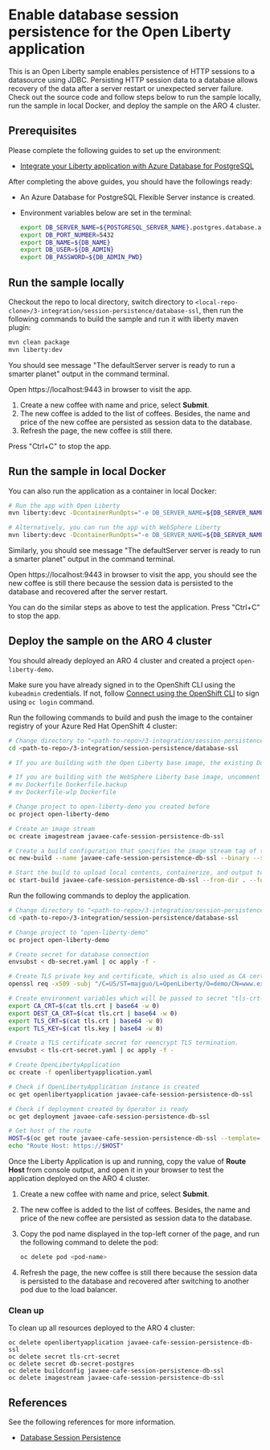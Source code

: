 # Enable database session persistence for the Open Liberty application

This is an Open Liberty sample enables persistence of HTTP sessions to a datasource using JDBC. Persisting HTTP session data to a database allows recovery of the data after a server restart or unexpected server failure. Check out the source code and follow steps below to run the sample locally, run the sample in local Docker, and deploy the sample on the ARO 4 cluster.

## Prerequisites

Please complete the following guides to set up the environment:

* [Integrate your Liberty application with Azure Database for PostgreSQL](../../../guides/howto-integrate-azure-database-for-postgres.md)

After completing the above guides, you should have the followings ready:

* An Azure Database for PostgreSQL Flexible Server instance is created.
* Environment variables below are set in the terminal:

  ```bash
  export DB_SERVER_NAME=${POSTGRESQL_SERVER_NAME}.postgres.database.azure.com
  export DB_PORT_NUMBER=5432
  export DB_NAME=${DB_NAME}
  export DB_USER=${DB_ADMIN}
  export DB_PASSWORD=${DB_ADMIN_PWD}
  ```

## Run the sample locally

Checkout the repo to local directory, switch directory to `<local-repo-clone>/3-integration/session-persistence/database-ssl`, then run the following commands to build the sample and run it with liberty maven plugin:

```bash
mvn clean package
mvn liberty:dev
```

You should see message "The defaultServer server is ready to run a smarter planet" output in the command terminal.

Open https://localhost:9443 in browser to visit the app.

1. Create a new coffee with name and price, select **Submit**.
1. The new coffee is added to the list of coffees. Besides, the name and price of the new coffee are persisted as session data to the database.
1. Refresh the page, the new coffee is still there.

Press "Ctrl+C" to stop the app. 

## Run the sample in local Docker

You can also run the application as a container in local Docker:

```bash
# Run the app with Open Liberty
mvn liberty:devc -DcontainerRunOpts="-e DB_SERVER_NAME=${DB_SERVER_NAME} -e DB_PORT_NUMBER=${DB_PORT_NUMBER} -e DB_NAME=${DB_NAME} -e DB_USER=${DB_USER} -e DB_PASSWORD=${DB_PASSWORD}" -Dcontainerfile=Dockerfile

# Alternatively, you can run the app with WebSphere Liberty
mvn liberty:devc -DcontainerRunOpts="-e DB_SERVER_NAME=${DB_SERVER_NAME} -e DB_PORT_NUMBER=${DB_PORT_NUMBER} -e DB_NAME=${DB_NAME} -e DB_USER=${DB_USER} -e DB_PASSWORD=${DB_PASSWORD}" -Dcontainerfile=Dockerfile-wlp
```

Similarly, you should see message "The defaultServer server is ready to run a smarter planet" output in the command terminal.

Open https://localhost:9443 in browser to visit the app, you should see the new coffee is still there because the session data is persisted to the database and recovered after the server restart.

You can do the similar steps as above to test the application.
Press "Ctrl+C" to stop the app.  

## Deploy the sample on the ARO 4 cluster

You should already deployed an ARO 4 cluster and created a project `open-liberty-demo`.

Make sure you have already signed in to the OpenShift CLI using the `kubeadmin` credentials. If not, follow [Connect using the OpenShift CLI](https://learn.microsoft.com/en-us/azure/openshift/tutorial-connect-cluster#connect-using-the-openshift-cli) to sign using `oc login` command.

Run the following commands to build and push the image to the container registry of your Azure Red Hat OpenShift 4 cluster:

```bash
# Change directory to "<path-to-repo>/3-integration/session-persistence/database-ssl"
cd <path-to-repo>/3-integration/session-persistence/database-ssl

# If you are building with the Open Liberty base image, the existing Dockerfile is ready for you

# If you are building with the WebSphere Liberty base image, uncomment and execute the following two commands to rename Dockerfile-wlp to Dockerfile
# mv Dockerfile Dockerfile.backup
# mv Dockerfile-wlp Dockerfile

# Change project to open-liberty-demo you created before
oc project open-liberty-demo

# Create an image stream
oc create imagestream javaee-cafe-session-persistence-db-ssl

# Create a build configuration that specifies the image stream tag of the build output
oc new-build --name javaee-cafe-session-persistence-db-ssl --binary --strategy docker --to javaee-cafe-session-persistence-db-ssl:1.0.0

# Start the build to upload local contents, containerize, and output to the image stream tag specified before
oc start-build javaee-cafe-session-persistence-db-ssl --from-dir . --follow
```

Run the following commands to deploy the application.

```bash
# Change directory to "<path-to-repo>/3-integration/session-persistence/database-ssl"
cd <path-to-repo>/3-integration/session-persistence/database-ssl

# Change project to "open-liberty-demo"
oc project open-liberty-demo

# Create secret for database connection
envsubst < db-secret.yaml | oc apply -f -

# Create TLS private key and certificate, which is also used as CA certificate for testing purpose
openssl req -x509 -subj "/C=US/ST=majguo/L=OpenLiberty/O=demo/CN=www.example.com" -sha256 -nodes -days 365 -newkey rsa:2048 -keyout tls.key -out tls.crt

# Create environment variables which will be passed to secret "tls-crt-secret"
export CA_CRT=$(cat tls.crt | base64 -w 0)
export DEST_CA_CRT=$(cat tls.crt | base64 -w 0)
export TLS_CRT=$(cat tls.crt | base64 -w 0)
export TLS_KEY=$(cat tls.key | base64 -w 0)

# Create a TLS certificate secret for reencrypt TLS termination.
envsubst < tls-crt-secret.yaml | oc apply -f -

# Create OpenLibertyApplication
oc create -f openlibertyapplication.yaml

# Check if OpenLibertyApplication instance is created
oc get openlibertyapplication javaee-cafe-session-persistence-db-ssl

# Check if deployment created by Operator is ready
oc get deployment javaee-cafe-session-persistence-db-ssl

# Get host of the route
HOST=$(oc get route javaee-cafe-session-persistence-db-ssl --template='{{ .spec.host }}')
echo "Route Host: https://$HOST"
```

Once the Liberty Application is up and running, copy the value of **Route Host** from console output, and open it in your browser to test the application deployed on the ARO 4 cluster.

1. Create a new coffee with name and price, select **Submit**.
1. The new coffee is added to the list of coffees. Besides, the name and price of the new coffee are persisted as session data to the database.
1. Copy the pod name displayed in the top-left corner of the page, and run the following command to delete the pod:

   ```bash
   oc delete pod <pod-name>
   ```

1. Refresh the page, the new coffee is still there because the session data is persisted to the database and recovered after switching to another pod due to the load balancer.

### Clean up

To clean up all resources deployed to the ARO 4 cluster:

```
oc delete openlibertyapplication javaee-cafe-session-persistence-db-ssl
oc delete secret tls-crt-secret
oc delete secret db-secret-postgres
oc delete buildconfig javaee-cafe-session-persistence-db-ssl
oc delete imagestream javaee-cafe-session-persistence-db-ssl
```

## References

See the following references for more information.

* [Database Session Persistence](https://openliberty.io/docs/latest/reference/feature/sessionDatabase-1.0.html)
